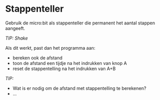 # Stappenteller
Gebruik de micro:bit als stappenteller die permanent het aantal stappen aangeeft.

*TIP: Shake*

Als dit werkt, past dan het programma aan:
- bereken ook de afstand
- toon de afstand een tijdje na het indrukken van knop A
- reset de stappentelling na het indrukken van A+B

*TIP:*
- Wat is er nodig om de afstand met stappentelling te berekenen?
- ...